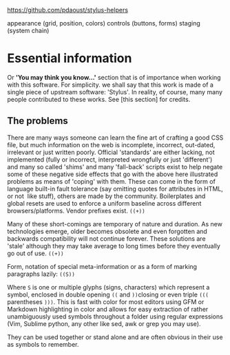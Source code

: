 
https://github.com/pdaoust/stylus-helpers


appearance (grid, position, colors)
controls (buttons, forms)
staging (system chain)



# Essential information

Or **'You may think you know...'** section that is of importance when working with
this software. For simplicity. we shall say that this work is made of a single
piece of upstream software: 'Stylus'. In reality, of course, many many people
contributed to these works. See [this section] for credits.

## The problems

There are many ways someone can learn the fine art of crafting a good CSS file,
 but much information on the web is incomplete, incorrect, out-dated, irrelevant
 or just written poorly. Official 'standards' are either lacking, not implemented
 (fully or incorrect, interpreted wrongfully or just 'different') and many so
 called 'shims' and many 'fall-back' scripts exist to help negate some of these
 negative side effects that go with the above here illustrated problems as means
 of 'coping' with them. These can come in the form of language built-in fault
 tolerance (say omitting quotes for attributes in HTML, or not <img> </img> like
 stuff), others are made by the community. Boilerplates and global resets are
 used to enforce a uniform baseline across different browsers/platforms.
 Vendor prefixes exist. 
`((+))`

Many of these short-comings are temporary of nature and duration. As new
 technologies emerge, older becomes obsolete and even forgotten and backwards
 compatibility will not continue forever. These solutions are 'stale' although
 they may take average to long times before they eventually go out of use.
`((+))`

Form, notation of special meta-information or as a form of marking paragraphs
lazily: ``((S))``

Where `S` is one or multiple glyphs (signs, characters) which represent a
symbol, enclosed in double opening `((` and `))`closing or even triple `(((`
parentheses `)))`. This is fast with color for most editors using GFM or
Markdown highlighting in color and allows for easy extraction of rather
unambiguously used symbols throughout a folder using regular expressions
(Vim, Sublime python, any other like sed, awk or grep you may use).

They can be used together or stand alone and are often obvious in their use as
symbols to remember.
